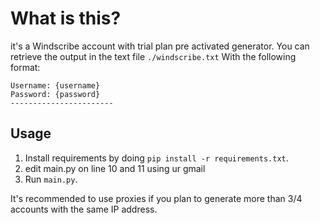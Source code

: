 # What is this?
it's a Windscribe account with trial plan pre activated generator.
You can retrieve the output in the text file ```./windscribe.txt```
With the following format:
```
Username: {username}
Password: {password}
-----------------------
```

Usage
---
1. Install requirements by doing ```pip install -r requirements.txt```.
2. edit main.py on line 10 and 11 using ur gmail
3. Run ```main.py```.

It's recommended to use proxies if you plan to generate more than 3/4 accounts with the same IP address.
